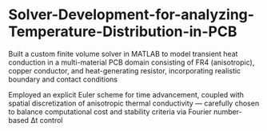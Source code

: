 # Solver-Development-for-analyzing-Temperature-Distribution-in-PCB
Built a custom finite volume solver in MATLAB to model transient heat conduction in a multi-material PCB domain consisting of FR4 (anisotropic), copper conductor, and heat-generating resistor, incorporating realistic boundary and contact conditions 


Employed an explicit Euler scheme for time advancement, coupled with spatial discretization of anisotropic thermal conductivity — carefully chosen to balance computational cost and stability criteria via Fourier number-based Δt control  
